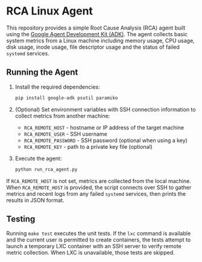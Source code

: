 # RCA Linux Agent

This repository provides a simple Root Cause Analysis (RCA) agent built using the
[Google Agent Development Kit (ADK)](https://google.github.io/adk-docs/). The
agent collects basic system metrics from a Linux machine including memory usage,
CPU usage, disk usage, inode usage, file descriptor usage and the status of
failed `systemd` services.

## Running the Agent

1. Install the required dependencies:

   ```bash
   pip install google-adk psutil paramiko
   ```

2. (Optional) Set environment variables with SSH connection information to
   collect metrics from another machine:

   * `RCA_REMOTE_HOST` - hostname or IP address of the target machine
   * `RCA_REMOTE_USER` - SSH username
   * `RCA_REMOTE_PASSWORD` - SSH password (optional when using a key)
   * `RCA_REMOTE_KEY` - path to a private key file (optional)

3. Execute the agent:

   ```bash
   python run_rca_agent.py
   ```

If `RCA_REMOTE_HOST` is not set, metrics are collected from the local machine.
When `RCA_REMOTE_HOST` is provided, the script connects over SSH to gather
metrics and recent logs from any failed `systemd` services, then prints the
results in JSON format.

## Testing

Running `make test` executes the unit tests. If the `lxc` command is available
and the current user is permitted to create containers, the tests attempt to
launch a temporary LXC container with an SSH server to verify remote metric
collection. When LXC is unavailable, those tests are skipped.
